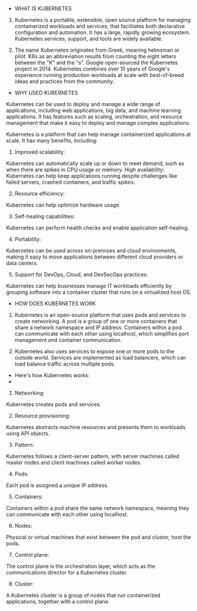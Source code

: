 * WHAT IS KUBERNETES

1) Kubernetes is a portable, extensible, open source platform for managing containerized workloads and services, that facilitates both declarative configuration and automation. It has a large, rapidly growing ecosystem. Kubernetes services, support, and tools are widely available.

2) The name Kubernetes originates from Greek, meaning helmsman or pilot. K8s as an abbreviation results from counting the eight letters between the "K" and the "s". Google open-sourced the Kubernetes project in 2014. Kubernetes combines over 15 years of Google's experience running production workloads at scale with best-of-breed ideas and practices from the community.



* WHY USED KUBERNETES

Kubernetes can be used to deploy and manage a wide range of applications, including web applications, big data, and machine learning applications. It has features such as scaling, orchestration, and resource management that make it easy to deploy and manage complex applications.

Kubernetes is a platform that can help manage containerized applications at scale. It has many benefits, including:


1) Improved scalability:
   
Kubernetes can automatically scale up or down to meet demand, such as when there are spikes in CPU usage or memory.
High availability: Kubernetes can help keep applications running despite challenges like failed servers, crashed containers, and traffic spikes.


2) Resource efficiency:
   
Kubernetes can help optimize hardware usage.


3) Self-healing capabilities:
   
Kubernetes can perform health checks and enable application self-healing.


4) Portability:
   
Kubernetes can be used across on-premises and cloud environments, making it easy to move applications between different cloud providers or data centers.


5) Support for DevOps, Cloud, and DevSecOps practices:
    
Kubernetes can help businesses manage IT workloads efficiently by grouping software into a container cluster that runs on a virtualized host OS.




* HOW DOES KUBERNETES WORK

1) Kubernetes is an open-source platform that uses pods and services to create networking. A pod is a group of one or more containers that share a network namespace and IP address. Containers within a pod can communicate with each other using localhost, which simplifies port management and container communication.
   
2) Kubernetes also uses services to expose one or more pods to the outside world. Services are implemented as load balancers, which can load balance traffic across multiple pods.


- Here's how Kubernetes works:
- 
1) Networking:

Kubernetes creates pods and services.

2) Resource provisioning:

Kubernetes abstracts machine resources and presents them to workloads using API objects.

3) Pattern:

Kubernetes follows a client-server pattern, with server machines called master nodes and client machines called worker nodes.

4) Pods:
   
Each pod is assigned a unique IP address.

5) Containers:

Containers within a pod share the same network namespace, meaning they can communicate with each other using localhost.

6) Nodes:

Physical or virtual machines that exist between the pod and cluster, host the pods.

7) Control plane:

The control plane is the orchestration layer, which acts as the communications director for a Kubernetes cluster.

8) Cluster:

A Kubernetes cluster is a group of nodes that run containerized applications, together with a control plane.

